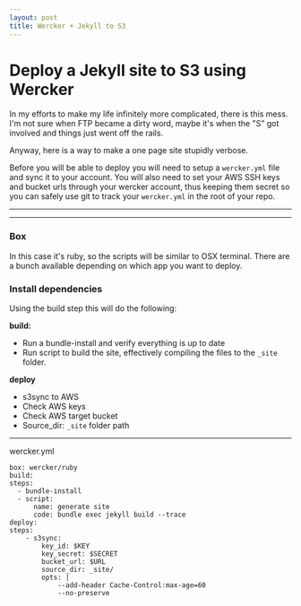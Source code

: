 ```yaml
---
layout: post
title: Wercker + Jekyll to S3
---
```


# Deploy a Jekyll site to S3 using Wercker

In my efforts to make my life infinitely more complicated, there is this mess. I'm not sure when FTP became a dirty word, maybe it's when the "S" got involved and things just went off the rails.

Anyway, here is a way to make a one page site stupidly verbose.

Before you will be able to deploy you will need to setup a `wercker.yml` file and sync it to your account. You will also need to set your AWS SSH keys and bucket urls through your wercker account, thus keeping them secret so you can safely use git to track your `wercker.yml` in the root of your repo.

***
<hr class="rule">

### Box

In this case it's ruby, so the scripts will be similar to OSX terminal. There are a bunch available depending on which app you want to deploy.

### Install dependencies

Using the build step this will do the following:

**build:**

* Run a bundle-install and verify everything is up to date
* Run script to build the site, effectively compiling the files to the `_site` folder.

**deploy**

* s3sync to AWS
* Check AWS keys
* Check AWS target bucket
* Source_dir: `_site` folder path

***

wercker.yml

    box: wercker/ruby
    build:
    steps:
      - bundle-install
      - script:
          name: generate site
          code: bundle exec jekyll build --trace
    deploy:
    steps:
        - s3sync:
            key_id: $KEY
            key_secret: $SECRET
            bucket_url: $URL
            source_dir: _site/
            opts: |
                --add-header Cache-Control:max-age=60
                --no-preserve
